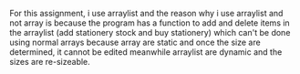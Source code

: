 For this assignment, i use arraylist and the reason why i use arraylist and not array
is because the program has a function to add and delete items in the arraylist
(add stationery stock and buy stationery)
which can't be done using normal arrays because array are static and once the
size are determined, it cannot be edited meanwhile arraylist are dynamic and the 
sizes  are re-sizeable.
